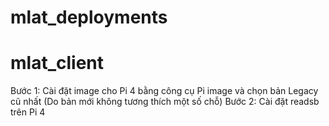 # mlat_deployments
# mlat_client 
Bước 1: Cài đặt image cho Pi 4 bằng công cụ Pi image và chọn bản Legacy cũ nhất (Do bản mới không tương thích một số chỗ)
Bước 2: Cài đặt readsb trên Pi 4
